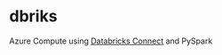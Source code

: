 # dbriks

Azure Compute using <a href="https://pypi.org/project/databricks-connect/" target="_blank">Databricks Connect</a> and PySpark

